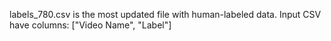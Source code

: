 labels_780.csv is the most updated file with human-labeled data. Input CSV have columns: ["Video Name", "Label"]
